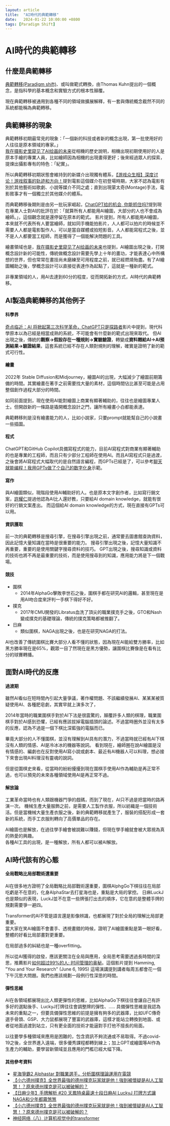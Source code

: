 ```yaml
---
layout: article
title:  "AI時代的典範轉移"
date:   2024-01-22 10:00:00 +0800
tags: [Paradigm Shift]
---
```


# AI時代的典範轉移

## 什麼是典範轉移
[典範轉移(Paradigm shift)](https://zh.wikipedia.org/zh-tw/%E5%85%B8%E7%AF%84%E8%BD%89%E7%A7%BB)、或叫做範式轉換，由Thomas Kuhn提出的一個概念，是指科學的基本概念和實驗方式的根本性顛覆。

現在典範轉移被通用到各種不同的領域做擴展解釋，有一套與傳統概念截然不同的系統都能稱為典範轉移。

## 典範轉移的現象

典範轉移初期最常見的現象：「一個新的科技或者新的概念出現，第一批使用好的人往往是原本領域的專家。」  
[我在摄影史里窥见了AI绘画的未来](https://www.youtube.com/watch?v=XIUdwMrr2d4)從相機的歷史說明，相機出現初期使用好的人是原本手繪的專業人員，比如繪師因為相機的出現畫得更好；後來經過眾人的探索，提煉出攝影專有的特色：「紀實」。

所以典範轉移初期狀態會維持到的新媒介出現獨有體系，[【游戏众生相】深度讨论！游戏叙事的轨迹和方向！](https://www.youtube.com/watch?v=DaNd6QbW43E)提到電影這個媒介在初登場時期，大家不認為電影有別於其他藝術如歌劇、小說等媒介不同之處；直到出現蒙太奇(Montage)手法，電影敘事才有一個獨立於其他媒介的體系。

而典範轉移後期則是由另一批玩家崛起，[ChatGPT给的机会, 你能抓住吗?](https://www.youtube.com/watch?v=KoT08Kno10A)提到現在專業人士對AI的批評在於：「就算所有人都能用AI繪圖，大部分的人也不會成為繪師。」，這個觀念就是還停留在原本的範式。
影片提到，所有人都能用AI繪圖，本來就不代表所有人要當繪師，就如同手機能拍影片，人人都可以拍片的時候並不需要人人都是電影製作人，可以是當自媒體或拍短影音。人人都能寫程式之後，並不是人人都要當工程師，而是獲得了一個能解決問題的工具。

繪畫領域也是，[我在摄影史里窥见了AI绘画的未来](https://www.youtube.com/watch?v=XIUdwMrr2d4)也提到，AI繪圖出現之後，打開概念設計新的可能性，傳統做概念設計需要先學上十年的畫功，才能表達心中所構想的世界，但也常常在畫技尚未磨練至可用程度之前，就已經燃燒殆盡。有了AI繪圖輔助之後，學概念設計可以直接從表達作為起點了，這就是一種新的範式。

非專業領域的人，用AI去達到60分的程度，從而開拓新的方式，AI時代的典範轉移。

## AI製造典範轉移的其他例子

#### 科學界
[奇点临近：AI 将掀起第三次科学革命，ChatGPT只是探路者](https://www.youtube.com/watch?v=WqU8tJr5faA)影片中提到，現代科學原本以為已經是相當成熟的系統，不可能會有什麼新的範式出現來取代。
但AI出現之後，傳統的**觀察->假設存在一種規則->實驗驗證**，轉變成**資料餵給AI->AI預測結果->驗證結果**，這套系統已經不存在人類對規則的理解，確實是證明了新的範式可行性。

#### 繪畫
2022年 Stable Diffusion和Midjourney，繪圖AI的出現，大幅減少了繪圖前期籌備的時間。其實繪畫在著手之前需要找大量的素材，這個時間佔比甚至可能是占用整個創作過程大部分的時間。

如同前面提到，現在使用AI能對繪圖上商業有顯著輔助的，往往也是繪圖專業人士。但開啟新的一條路是撬開概念設計之門，讓所有繪畫小白都能表達。

典範轉移則是沒有繪畫能力的人，比如小說家，只要prompt就能幫自己的小說畫一些插圖。

#### 程式
ChatGPT和GitHub Copilot具備寫程式的能力，目前AI寫程式對商業有顯著輔助的也是專業的工程師，而且只有少部分工程師在使用AI。而且AI寫程式只是過渡，之後會將AI寫程式大幅取代的是自然語言編程，而GPTs已經是了，可以參考[聊天就能编程！我用GPTs做了个自己的数字化身](https://www.youtube.com/watch?v=pjKD3coLju0)示範。

#### 寫作
與AI繪圖類似，現階段使用AI輔助好的人。也是原本文字創作者，比如寫行銷文案，[許耀仁](https://www.youtube.com/@releaser100)提過他認為AI比人還好教，只要給AI domain knowledge，就能有很好的行銷文案產出。
而這個給AI domain knowledge的方式，現在直接有GPTs可以用。

#### 資訊獲取
前一次的典範轉移是搜尋引擎，在搜尋引擎出現之前，通常要去圖書館查詢資料，因此記憶大量知識在當時是很重要的能力。
搜尋引擎出現之後，記憶大量知識不再重要，重要的是使用關鍵字搜尋資料的技巧。
GPT出現之後，搜尋知識或資料的技術也將不再是最重要的技術，而是使用搜尋到的知識，應用能力將是下一個戰場。

#### 競技
* 圍棋
  * 2014年AlphaGo擊敗李世石之後，圍棋手都在研究AI的邏輯，甚至現在是用AI吻合度來評判一手棋下得好不好。
* 撲克
  * 2017年CMU開發的Libratus血洗了頂尖的職業撲克手之後，GTO和Nash變成撲克的基礎理論，傳統的撲克策略都被推翻了。
* 日麻
  * 類似圍棋，NAGA出現之後，也是在研究NAGA的打法。

AI也改善了傳統圍棋比賽大部分人看不懂的狀態，因為現在AI能給雙方勝率，比如黑方勝率現在是65%，觀眾一目了然現在是黑方優勢，讓圍棋比賽像是在看有比分的球賽轉播。

## 面對AI時代的反應

#### 過渡期
雖然AI看似在短時間內引起大量爭議，著作權問題、不該繼續發展AI、某某某被質疑使用AI、各種肥皂劇，其實早就上演多次了，

2014年當時的職業圍棋手對於AI下法是很震驚的，顛覆許多人類的棋理，職業圍棋手對於AI感到恐懼，已經有應該拔掉電腦插頭的論述。不過當時圈外並沒有太多的反應，認為不過是一個下棋比深藍強的電腦而已。

畢竟大部分的人不懂圍棋，並沒有理解到AI具有的潛力，不過當時就已經有AI下棋沒有人類的情感、AI是冷冰冰的機器等說詞。
看到現在，繪師圈在說AI繪圖是沒有情感的、編劇也在反對使用AI寫小說或劇本、最近有AI機器人可以料理，想必接下來會出現AI料理沒有靈魂的說詞。

但是從圍棋史來看，從當時的紛紛擾擾到現在圍棋手使用AI作為輔助是再正常不過，也可以預見的未來各種領域使用AI是再正常不過。

#### 解放論
工業革命當時也有人類跟機器鬥爭的戲碼，而到了現在，AI只不過是把當時的路再演一次。
機械生產大量服飾之前，是需要人工製作衣服，所以紡織是一個技術活。但是當機械大量生產衣服之後，新的典範轉移就產生了，服裝的搭配形成一套新的系統，而手工衣服則轉向了高價單品的存在。

AI繪圖也是解放，在過往學手繪會被說難以賺錢，但現在學手繪就會被大眾視為真的熱愛的興趣。  
各種AI工具的出現，是一種解放，所有人都可以被AI解放。


## AI時代該有的心態
#### 全局戰略比局部戰術還重要
AI在很多地方證明了全局戰略比局部戰術還重要，圍棋AlphgGo下棋往往在局部吃虧是不在意的，化身AlphaStar去打星海也是，重點是大局的掌控。
日麻LuckJ也是類似的表現，LuckJ並不在意一些牌張打出去的順序，它在意的是整體手牌的規劃需要爭一避四。

Transformer的AI不管是語言還是影像辨識，也都展現了對於全局的理解比局部更重要。  
當大家在笑AI繪圖不會畫手、透視畫錯的時候，證明了AI繪圖重點是第一眼好看，整體的好看比局部畫對更重要。

在局部過多的糾結也是一種overfitting。

所以從AI獲得的啟發，應該更關注在全局與應用，全局思考需要透過長時間的深思，推薦影片[如何超过99%的人: 时间管理的奥秘](https://youtu.be/zWk69IPsMQs)。這個影片提到 Hamming, "You and Your Research" (June 6, 1995) 這場演講提到講者每周五都會花一個下午沉思大問題。我們也應該規劃一段例行性深思的時間。


#### 彈性思維
AI在各領域都展現出比人類更彈性的思維，比如AlphaGo下棋往往會讓自己有許多好的選點後手、LuckyJ打牌往往會調整牌的彈性、.....
具備彈性思維是我認為未來的重點之一，但要具備彈性思維的前提是擁有夠多的武器庫，比如UFC傳奇選手骨頭、GSP、大力鼠都展現了豐富的武器庫，這樣才能站立轉換到地面、或者從地面過渡到站立，只有更全面的技術才能逼對手打他不擅長的局面。

以往要學多種領域來應用是困難的，包含資訊不夠流通或不易取得。不過covid-19之後，全世界進入遠端，很多優秀課程都轉到線上；加上GPT或繪圖等AI作為生產力的輔助，要學習新領域並且應用的門檻已經大幅下降。


#### 其他參考資料
* [星海爭霸2 Alphastar 對職業選手，分析圍棋理論運用在電競](https://www.youtube.com/watch?v=7Zggz9H3c08)
* [【小六德州撲克】全世界最強的德州撲克玩家就是他！強到被懷疑是AI人工智慧！？原來德州撲克是可以被破解的？](https://www.youtube.com/watch?v=gISt1BX-HAM)
* [【日麻少年】手牌解析 #20 天鳳特桌最速十段日麻AI LuckyJ 打牌方式讓NAGA和少年都霧煞煞](https://www.youtube.com/watch?v=4XIfqDdMWLI)
* [【小六德州撲克】全世界最強的德州撲克玩家就是他！強到被懷疑是AI人工智慧！？原來德州撲克是可以被破解的？](https://www.youtube.com/watch?v=gISt1BX-HAM)
* [神经网络（八）计算机视觉中的transformer](https://www.youtube.com/watch?v=08J22Zs0F6Q)
